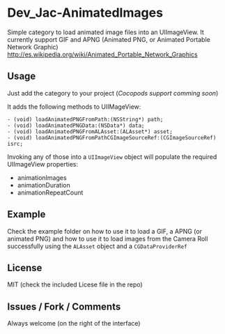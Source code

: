 # Dev_Jac-AnimatedImages
Simple category to load animated image files into an UIImageView.
It currently support GIF and APNG (Animated PNG, or Animated Portable Network Graphic) http://es.wikipedia.org/wiki/Animated_Portable_Network_Graphics

Usage
--
Just add the category to your project (_Cocopods support comming soon_)

It adds the following methods to UIIMageView:

```objc
- (void) loadAnimatedPNGFromPath:(NSString*) path;
- (void) loadAnimatedPNGData:(NSData*) data;
- (void) loadAnimatedPNGFromALAsset:(ALAsset*) asset;
- (void) loadAnimatedPNGFromPathCGImageSourceRef:(CGImageSourceRef) isrc;
```
Invoking any of those into a `UIImageView` object will populate the required UIImageView properties:

- animationImages 
- animationDuration
- animationRepeatCount

Example
--
Check the example folder on how to use it to load a GIF, a APNG (or animated PNG) and how to use it to load images from the Camera Roll successfully using the `ALAsset` object and a `CGDataProviderRef`


License
--
MIT (check the included Licese file in the repo)

Issues / Fork / Comments
--
Always welcome (on the right of the interface)